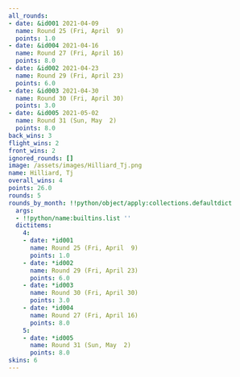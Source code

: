 ```yaml
---
all_rounds:
- date: &id001 2021-04-09
  name: Round 25 (Fri, April  9)
  points: 1.0
- date: &id004 2021-04-16
  name: Round 27 (Fri, April 16)
  points: 8.0
- date: &id002 2021-04-23
  name: Round 29 (Fri, April 23)
  points: 6.0
- date: &id003 2021-04-30
  name: Round 30 (Fri, April 30)
  points: 3.0
- date: &id005 2021-05-02
  name: Round 31 (Sun, May  2)
  points: 8.0
back_wins: 3
flight_wins: 2
front_wins: 2
ignored_rounds: []
image: /assets/images/Hilliard_Tj.png
name: Hilliard, Tj
overall_wins: 4
points: 26.0
rounds: 5
rounds_by_month: !!python/object/apply:collections.defaultdict
  args:
  - !!python/name:builtins.list ''
  dictitems:
    4:
    - date: *id001
      name: Round 25 (Fri, April  9)
      points: 1.0
    - date: *id002
      name: Round 29 (Fri, April 23)
      points: 6.0
    - date: *id003
      name: Round 30 (Fri, April 30)
      points: 3.0
    - date: *id004
      name: Round 27 (Fri, April 16)
      points: 8.0
    5:
    - date: *id005
      name: Round 31 (Sun, May  2)
      points: 8.0
skins: 6
---
```

